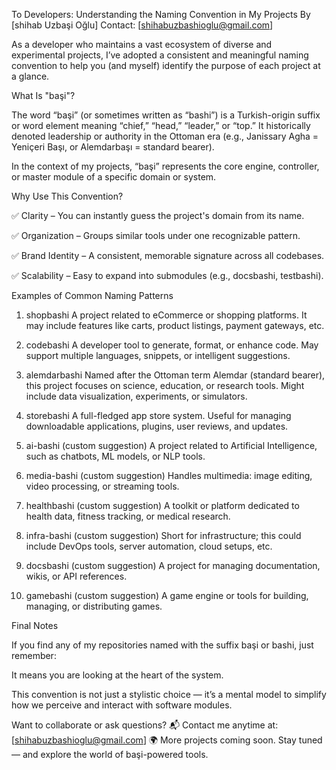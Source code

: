 To Developers: Understanding the Naming Convention in My Projects
By [shihab Uzbaşi Oğlu]
Contact: [shihabuzbashioglu@gmail.com]

As a developer who maintains a vast ecosystem of diverse and experimental projects, I’ve adopted a consistent and meaningful naming convention to help you (and myself) identify the purpose of each project at a glance.

What Is "başi"?

The word “başi” (or sometimes written as “bashi”) is a Turkish-origin suffix or word element meaning “chief,” “head,” “leader,” or “top.” It historically denoted leadership or authority in the Ottoman era (e.g., Janissary Agha = Yeniçeri Başı, or Alemdarbaşı = standard bearer).

In the context of my projects, “başi” represents the core engine, controller, or master module of a specific domain or system.

Why Use This Convention?

✅ Clarity – You can instantly guess the project's domain from its name.

✅ Organization – Groups similar tools under one recognizable pattern.

✅ Brand Identity – A consistent, memorable signature across all codebases.

✅ Scalability – Easy to expand into submodules (e.g., docsbashi, testbashi).

Examples of Common Naming Patterns

1. shopbashi
A project related to eCommerce or shopping platforms. It may include features like carts, product listings, payment gateways, etc.

2. codebashi
A developer tool to generate, format, or enhance code. May support multiple languages, snippets, or intelligent suggestions.

3. alemdarbashi
Named after the Ottoman term Alemdar (standard bearer), this project focuses on science, education, or research tools. Might include data visualization, experiments, or simulators.

4. storebashi
A full-fledged app store system. Useful for managing downloadable applications, plugins, user reviews, and updates.

5. ai-bashi (custom suggestion)
A project related to Artificial Intelligence, such as chatbots, ML models, or NLP tools.

6. media-bashi (custom suggestion)
Handles multimedia: image editing, video processing, or streaming tools.

7. healthbashi (custom suggestion)
A toolkit or platform dedicated to health data, fitness tracking, or medical research.

8. infra-bashi (custom suggestion)
Short for infrastructure; this could include DevOps tools, server automation, cloud setups, etc.

9. docsbashi (custom suggestion)
A project for managing documentation, wikis, or API references.

10. gamebashi (custom suggestion)
A game engine or tools for building, managing, or distributing games.

Final Notes

If you find any of my repositories named with the suffix başi or bashi, just remember:

It means you are looking at the heart of the system.

This convention is not just a stylistic choice — it’s a mental model to simplify how we perceive and interact with software modules.

Want to collaborate or ask questions?
📬 Contact me anytime at: [shihabuzbashioglu@gmail.com]
🌍 More projects coming soon. Stay tuned — and explore the world of başi-powered tools.